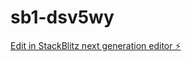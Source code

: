 # sb1-dsv5wy

[Edit in StackBlitz next generation editor ⚡️](https://stackblitz.com/~/github.com/farhatamiine/sb1-dsv5wy)